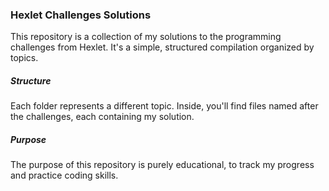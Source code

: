 ### Hexlet Challenges Solutions
This repository is a collection of my solutions to the programming challenges from Hexlet.
It's a simple, structured compilation organized by topics.

##### Structure
Each folder represents a different topic. Inside, you'll find files named after the challenges, each containing my solution.

##### Purpose
The purpose of this repository is purely educational, to track my progress and practice coding skills.
